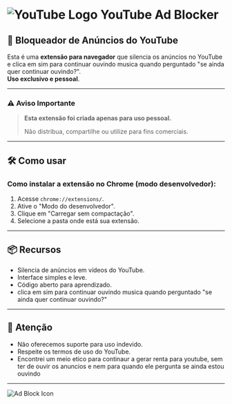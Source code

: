 # ![YouTube Logo](https://upload.wikimedia.org/wikipedia/commons/b/b8/YouTube_Logo_2017.svg) YouTube Ad Blocker

## 🚫 Bloqueador de Anúncios do YouTube

Esta é uma **extensão para navegador** que silencia os anúncios no YouTube e clica em sim para continuar ouvindo musica quando perguntado "se ainda quer continuar ouvindo?".  
**Uso exclusivo e pessoal**.

---

### ⚠️ Aviso Importante

> **Esta extensão foi criada apenas para uso pessoal.**
>
> Não distribua, compartilhe ou utilize para fins comerciais.

---

## 🛠️ Como usar

### **Como instalar a extensão no Chrome (modo desenvolvedor):**

1. Acesse `chrome://extensions/`.
2. Ative o "Modo do desenvolvedor".
3. Clique em "Carregar sem compactação".
4. Selecione a pasta onde está sua extensão.

---

## 📦 Recursos

- Silencia de anúncios em vídeos do YouTube.
- Interface simples e leve.
- Código aberto para aprendizado.
- clica em sim para continuar ouvindo musica quando perguntado "se ainda quer continuar ouvindo?"
---

## 📢 Atenção

- Não oferecemos suporte para uso indevido.
- Respeite os termos de uso do YouTube.
- Encontrei um meio etico para continaur a gerar renta para youtube, sem ter de ouvir os anuncios e nem para quando ele pergunta se ainda estou ouvindo

---

![Ad Block Icon](https://upload.wikimedia.org/wikipedia/commons/e/eb/Adblock_logo.png)
